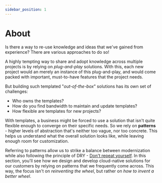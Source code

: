 ```yaml
---
sidebar_position: 1
---
```


# About

Is there a way to re-use knowledge and ideas that we've gained from experience? There are various approaches to do so!

A highly tempting way to share and adopt knowledge across multiple projects is by relying on *plug-and-play* solutions. With this, each new project would an merely an instance of this plug-and-play, and would come packed with important, must-to-have features that the project needs.

But building such templated "*out-of-the-box*" solutions has its own set of challenges:

- Who owns the templates?
- How do you find bandwidth to maintain and update templates?
- How flexible are templates for new projects?

With templates, a business might be forced to use a solution that isn't quite flexible enough to converge on their specific needs. So we rely on **patterns** - higher levels of abstraction that's neither too vague, nor too concrete. This helps us understand what the overall solution looks like, while leaving enough room for customization.

Referring to patterns allow us to strike a balance between modernization while also following the principle of DRY - [Don't repeat yourself](https://en.wikipedia.org/wiki/Don%27t_repeat_yourself). In this section, you'll see how we design and develop cloud-native solutions for our customers by relying on patterns that we frequently come across. This way, the focus isn't on *reinventing the wheel*, but rather on *how to invent a better wheel*.
